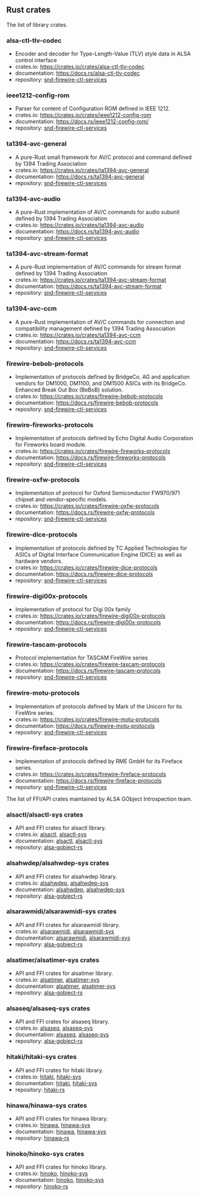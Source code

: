 ## Rust crates

The list of library crates.

### alsa-ctl-tlv-codec

* Encoder and decoder for Type-Length-Value (TLV) style data in ALSA control interface
* crates.io: <https://crates.io/crates/alsa-ctl-tlv-codec>
* documentation: <https://docs.rs/alsa-ctl-tlv-codec>
* repository: [snd-firewire-ctl-services](https://github.com/alsa-project/snd-firewire-ctl-services/)

### ieee1212-config-rom

* Parser for content of Configuration ROM defined in IEEE 1212.
* crates.io: <https://crates.io/crates/ieee1212-config-rom>
* documentation: <https://docs.rs/ieee1212-config-rom/>
* repository: [snd-firewire-ctl-services](https://github.com/alsa-project/snd-firewire-ctl-services/)

### ta1394-avc-general

* A pure-Rust small framework for AV/C protocol and command defined by 1394 Trading Association
* crates.io: <https://crates.io/crates/ta1394-avc-general>
* documentation: <https://docs.rs/ta1394-avc-general>
* repository: [snd-firewire-ctl-services](https://github.com/alsa-project/snd-firewire-ctl-services/)

### ta1394-avc-audio

* A pure-Rust implementation of AV/C commands for audio subunit defined by 1394 Trading Association
* crates.io: <https://crates.io/crates/ta1394-avc-audio>
* documentation: <https://docs.rs/ta1394-avc-audio>
* repository: [snd-firewire-ctl-services](https://github.com/alsa-project/snd-firewire-ctl-services/)

### ta1394-avc-stream-format

* A pure-Rust implementation of AV/C commands for stream format defined by 1394 Trading Association
* crates.io: <https://crates.io/crates/ta1394-avc-stream-format>
* documentation: <https://docs.rs/ta1394-avc-stream-format>
* repository: [snd-firewire-ctl-services](https://github.com/alsa-project/snd-firewire-ctl-services/)

### ta1394-avc-ccm

* A pure-Rust implementation of AV/C commands for connection and compatibility management defined
  by 1394 Trading Association
* crates.io: <https://crates.io/crates/ta1394-avc-ccm>
* documentation: <https://docs.rs/ta1394-avc-ccm>
* repository: [snd-firewire-ctl-services](https://github.com/alsa-project/snd-firewire-ctl-services/)

### firewire-bebob-protocols
* Implementation of protocols defined by BridgeCo. AG and application vendors for DM1000, DM1100,
  and DM1500 ASICs with its BridgeCo. Enhanced Break Out Box (BeBoB) solution.
* crates.io: <https://crates.io/crates/firewire-bebob-protocols>
* documentation: <https://docs.rs/firewire-bebob-protocols>
* repository: [snd-firewire-ctl-services](https://github.com/alsa-project/snd-firewire-ctl-services/)

### firewire-fireworks-protocols
* Implementation of protocols defined by Echo Digital Audio Corporation for Fireworks board module.
* crates.io: <https://crates.io/crates/firewire-fireworks-protocols>
* documentation: <https://docs.rs/firewire-fireworks-protocols>
* repository: [snd-firewire-ctl-services](https://github.com/alsa-project/snd-firewire-ctl-services/)

### firewire-oxfw-protocols
* Implementation of protocol for Oxford Semiconductor FW970/971 chipset and vendor-specific models.
* crates.io: <https://crates.io/crates/firewire-oxfw-protocols>
* documentation: <https://docs.rs/firewire-oxfw-protocols>
* repository: [snd-firewire-ctl-services](https://github.com/alsa-project/snd-firewire-ctl-services/)

### firewire-dice-protocols
* Implementation of protocols defined by TC Applied Technologies for ASICs of Digital Interface
  Communication Engine (DICE) as well as hardware vendors.
* crates.io: <https://crates.io/crates/firewire-dice-protocols>
* documentation: <https://docs.rs/firewire-dice-protocols>
* repository: [snd-firewire-ctl-services](https://github.com/alsa-project/snd-firewire-ctl-services/)

### firewire-digi00x-protocols
* Implementation of protocol for Digi 00x family
* crates.io: <https://crates.io/crates/firewire-digi00x-protocols>
* documentation: <https://docs.rs/firewire-digi00x-protocols>
* repository: [snd-firewire-ctl-services](https://github.com/alsa-project/snd-firewire-ctl-services/)

### firewire-tascam-protocols
* Protocol implementation for TASCAM FireWire series
* crates.io: <https://crates.io/crates/firewire-tascam-protocols>
* documentation: <https://docs.rs/firewire-tascam-protocols>
* repository: [snd-firewire-ctl-services](https://github.com/alsa-project/snd-firewire-ctl-services/)

### firewire-motu-protocols
* Implementation of protocols defined by Mark of the Unicorn for its FireWire series.
* crates.io: <https://crates.io/crates/firewire-motu-protocols>
* documentation: <https://docs.rs/firewire-motu-protocols>
* repository: [snd-firewire-ctl-services](https://github.com/alsa-project/snd-firewire-ctl-services/)

### firewire-fireface-protocols
* Implementation of protocols defined by RME GmbH for its Fireface series.
* crates.io: <https://crates.io/crates/firewire-fireface-protocols>
* documentation: <https://docs.rs/firewire-fireface-protocols>
* repository: [snd-firewire-ctl-services](https://github.com/alsa-project/snd-firewire-ctl-services/)

The list of FFI/API crates maintained by ALSA GObject Introspection team.

### alsactl/alsactl-sys crates

* API and FFI crates for alsactl library.
* crates.io: [alsactl](https://crates.io/crates/alsactl), [alsactl-sys](https://crates.io/crates/alsactl)
* documentation: [alsactl](https://docs.rs/alsactl/), [alsactl-sys](https://docs.rs/alsactl-sys/)
* repository: [alsa-gobject-rs](https://github.com/alsa-project/alsa-gobject-rs)

### alsahwdep/alsahwdep-sys crates

* API and FFI crates for alsahwdep library.
* crates.io: [alsahwdep](https://crates.io/crates/alsahwdep), [alsahwdep-sys](https://crates.io/crates/alsahwdep-sys)
* documentation: [alsahwdep](https://docs.rs/alsahwdep/), [alsahwdep-sys](https://docs.rs/alsahwdep-sys/)
* repository: [alsa-gobject-rs](https://github.com/alsa-project/alsa-gobject-rs)

### alsarawmidi/alsarawmidi-sys crates

* API and FFI crates for alsarawmidi library.
* crates.io: [alsarawmidi](https://crates.io/crates/alsarawmidi), [alsarawmidi-sys](https://crates.io/crates/alsarawmidi-sys)
* documentation: [alsarawmidi](https://docs.rs/alsarawmidi/), [alsarawmidi-sys](https://docs.rs/alsarawmidi-sys/)
* repository: [alsa-gobject-rs](https://github.com/alsa-project/alsa-gobject-rs)

### alsatimer/alsatimer-sys crates

* API and FFI crates for alsatimer library.
* crates.io: [alsatimer](https://crates.io/crates/alsatimer), [alsatimer-sys](https://crates.io/crates/alsatimer-sys)
* documentation: [alsatimer](https://docs.rs/alsatimer/), [alsatimer-sys](https://docs.rs/alsatimer-sys/)
* repository: [alsa-gobject-rs](https://github.com/alsa-project/alsa-gobject-rs)

### alsaseq/alsaseq-sys crates

* API and FFI crates for alsaseq library.
* crates.io: [alsaseq](https://crates.io/crates/alsaseq), [alsaseq-sys](https://crates.io/crates/alsaseq-sys)
* documentation: [alsaseq](https://docs.rs/alsaseq/), [alsaseq-sys](https://docs.rs/alsaseq-sys/)
* repository: [alsa-gobject-rs](https://github.com/alsa-project/alsa-gobject-rs)

### hitaki/hitaki-sys crates

* API and FFI crates for hitaki library.
* crates.io: [hitaki](https://crates.io/crates/hitaki), [hitaki-sys](https://crates.io/crates/hitaki-sys)
* documentation: [hitaki](https://docs.rs/hitaki/), [hitaki-sys](https://docs.rs/hitaki-sys/)
* repository: [hitaki-rs](https://github.com/alsa-project/hitaki-rs)

### hinawa/hinawa-sys crates

* API and FFI crates for hinawa library.
* crates.io: [hinawa](https://crates.io/crates/hinawa), [hinawa-sys](https://crates.io/crates/hinawa-sys)
* documentation: [hinawa](https://docs.rs/hinawa/), [hinawa-sys](https://docs.rs/hinawa-sys/)
* repository: [hinawa-rs](https://git.kernel.org/pub/scm/libs/ieee1394/hinawa-rs.git/)

### hinoko/hinoko-sys crates

* API and FFI crates for hinoko library.
* crates.io: [hinoko](https://crates.io/crates/hinoko), [hinoko-sys](https://crates.io/crates/hinoko-sys)
* documentation: [hinoko](https://docs.rs/hinoko/), [hinoko-sys](https://docs.rs/hinoko-sys/)
* repository: [hinoko-rs](https://git.kernel.org/pub/scm/libs/ieee1394/hinoko-rs.git/)
